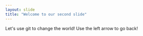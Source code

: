 ```yaml
---
layout: slide
title: "Welcome to our second slide"
---
```

Let's use git to change the world!
Use the left arrow to go back!
